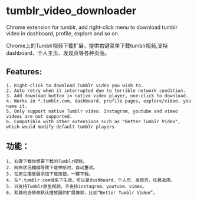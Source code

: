 # tumblr_video_downloader
Chrome extension for tumblr, add right-click menu to download tumblr video in dashboard, profile, explore and so on.

Chrome上的Tumblr视频下载扩展，提供右键菜单下载tumblr视频,支持dashboard、个人主页、发现页等各种页面。

## Features:
    1. Right-click to download Tumblr video you wish to.
    2. Auto retry when it interrupted due to terrible network condition.
    3. Add download button in native video player, one-click to download.
    4. Works in *.tumblr.com, dashboard, profile pages, explore/video, you name it.
    5. Only support native Tumblr video. Instagram, youtube and vimeo videos are not supported.
    6. Compatible with other extensions such as "Better Tumblr Video", which would modify default tumblr players

## 功能：
    1. 右键下载你想要下载的Tumblr视频。
    2. 网络状况糟糕导致下载中断时，自动重试。
    3. 在原生播放器添加下载按钮，一键下载。
    4. 在*.tumblr.com域名下生效，可以是dashboard、个人页、发现页，任君选择。
    5. 只支持Tumblr原生视频，不支持instagram、youtube、vimeo。
    6. 和其他会修改默认播放器的扩展兼容，比如“Better Tumblr Video”。
